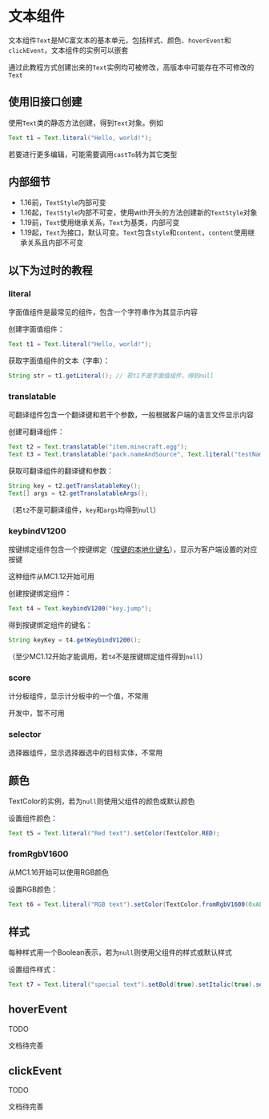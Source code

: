 # 文本组件

文本组件`Text`是MC富文本的基本单元，包括样式、颜色、`hoverEvent`和`clickEvent`，文本组件的实例可以嵌套

通过此教程方式创建出来的`Text`实例均可被修改，高版本中可能存在不可修改的`Text`

## 使用旧接口创建

使用`Text`类的静态方法创建，得到`Text`对象。例如

```java
Text t1 = Text.literal("Hello, world!");
```

若要进行更多编辑，可能需要调用`castTo`转为其它类型

## 内部细节

- 1.16前，`TextStyle`内部可变
- 1.16起，`TextStyle`内部不可变，使用with开头的方法创建新的`TextStyle`对象
- 1.19前，`Text`使用继承关系，`Text`为基类，内部可变
- 1.19起，`Text`为接口，默认可变。`Text`包含`style`和`content`，`content`使用继承关系且内部不可变

## 以下为过时的教程

### literal

字面值组件是最常见的组件，包含一个字符串作为其显示内容

创建字面值组件：
```java
Text t1 = Text.literal("Hello, world!");
```

获取字面值组件的文本（字串）：
```java
String str = t1.getLiteral(); // 若t1不是字面值组件，得到null
```

### translatable

可翻译组件包含一个翻译键和若干个参数，一般根据客户端的语言文件显示内容

创建可翻译组件：
```java
Text t2 = Text.translatable("item.minecraft.egg");
Text t3 = Text.translatable("pack.nameAndSource", Text.literal("testName"), Text.literal("testSource"));
```

获取可翻译组件的翻译键和参数：
```java
String key = t2.getTranslatableKey();
Text[] args = t2.getTranslatableArgs();
```
（若`t2`不是可翻译组件，`key`和`args`均得到`null`）

### keybindV1200

按键绑定组件包含一个按键绑定（[按键的本地化键名](https://zh.minecraft.wiki/w/%E6%8E%A7%E5%88%B6#%E5%8F%AF%E8%AE%BE%E7%BD%AE%E7%9A%84%E9%94%AE%E4%BD%8D)），显示为客户端设置的对应按键

这种组件从MC1.12开始可用

创建按键绑定组件：
```java
Text t4 = Text.keybindV1200("key.jump");
```

得到按键绑定组件的键名：
```java
String keyKey = t4.getKeybindV1200();
```
（至少MC1.12开始才能调用，若`t4`不是按键绑定组件得到`null`）

### score

计分板组件，显示计分板中的一个值，不常用

开发中，暂不可用

### selector

选择器组件，显示选择器选中的目标实体，不常用

## 颜色

TextColor的实例，若为`null`则使用父组件的颜色或默认颜色

设置组件颜色：
```java
Text t5 = Text.literal("Red text").setColor(TextColor.RED);
```

### fromRgbV1600

从MC1.16开始可以使用RGB颜色

设置RGB颜色：
```java
Text t6 = Text.literal("RGB text").setColor(TextColor.fromRgbV1600(0xABCDEF));
```

## 样式

每种样式用一个Boolean表示，若为`null`则使用父组件的样式或默认样式

设置组件样式：
```java
Text t7 = Text.literal("special text").setBold(true).setItalic(true).setUnderlined(true).setStrikethrough(true).setObfuscated(true);
```

## hoverEvent

TODO

文档待完善

## clickEvent

TODO

文档待完善
